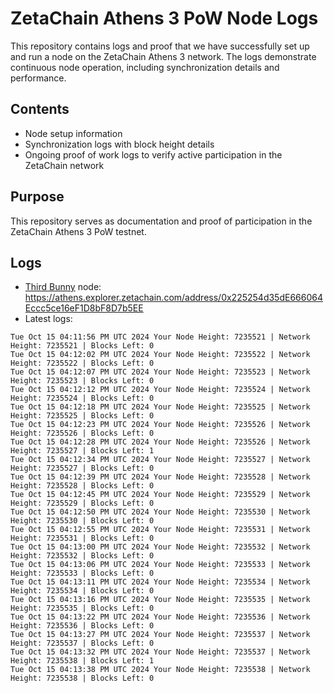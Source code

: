 # ZetaChain Athens 3 PoW Node Logs
This repository contains logs and proof that we have successfully set up and run a node on the ZetaChain Athens 3 network. The logs demonstrate continuous node operation, including synchronization details and performance.

## Contents
- Node setup information
- Synchronization logs with block height details
- Ongoing proof of work logs to verify active participation in the ZetaChain network

## Purpose
This repository serves as documentation and proof of participation in the ZetaChain Athens 3 PoW testnet.

## Logs

- [Third Bunny](https://thirdbunny.xyz/) node: https://athens.explorer.zetachain.com/address/0x225254d35dE666064Eccc5ce16eF1D8bF8D7b5EE
- Latest logs:
```
Tue Oct 15 04:11:56 PM UTC 2024 Your Node Height: 7235521 | Network Height: 7235521 | Blocks Left: 0
Tue Oct 15 04:12:02 PM UTC 2024 Your Node Height: 7235522 | Network Height: 7235522 | Blocks Left: 0
Tue Oct 15 04:12:07 PM UTC 2024 Your Node Height: 7235523 | Network Height: 7235523 | Blocks Left: 0
Tue Oct 15 04:12:12 PM UTC 2024 Your Node Height: 7235524 | Network Height: 7235524 | Blocks Left: 0
Tue Oct 15 04:12:18 PM UTC 2024 Your Node Height: 7235525 | Network Height: 7235525 | Blocks Left: 0
Tue Oct 15 04:12:23 PM UTC 2024 Your Node Height: 7235526 | Network Height: 7235526 | Blocks Left: 0
Tue Oct 15 04:12:28 PM UTC 2024 Your Node Height: 7235526 | Network Height: 7235527 | Blocks Left: 1
Tue Oct 15 04:12:34 PM UTC 2024 Your Node Height: 7235527 | Network Height: 7235527 | Blocks Left: 0
Tue Oct 15 04:12:39 PM UTC 2024 Your Node Height: 7235528 | Network Height: 7235528 | Blocks Left: 0
Tue Oct 15 04:12:45 PM UTC 2024 Your Node Height: 7235529 | Network Height: 7235529 | Blocks Left: 0
Tue Oct 15 04:12:50 PM UTC 2024 Your Node Height: 7235530 | Network Height: 7235530 | Blocks Left: 0
Tue Oct 15 04:12:55 PM UTC 2024 Your Node Height: 7235531 | Network Height: 7235531 | Blocks Left: 0
Tue Oct 15 04:13:00 PM UTC 2024 Your Node Height: 7235532 | Network Height: 7235532 | Blocks Left: 0
Tue Oct 15 04:13:06 PM UTC 2024 Your Node Height: 7235533 | Network Height: 7235533 | Blocks Left: 0
Tue Oct 15 04:13:11 PM UTC 2024 Your Node Height: 7235534 | Network Height: 7235534 | Blocks Left: 0
Tue Oct 15 04:13:16 PM UTC 2024 Your Node Height: 7235535 | Network Height: 7235535 | Blocks Left: 0
Tue Oct 15 04:13:22 PM UTC 2024 Your Node Height: 7235536 | Network Height: 7235536 | Blocks Left: 0
Tue Oct 15 04:13:27 PM UTC 2024 Your Node Height: 7235537 | Network Height: 7235537 | Blocks Left: 0
Tue Oct 15 04:13:32 PM UTC 2024 Your Node Height: 7235537 | Network Height: 7235538 | Blocks Left: 1
Tue Oct 15 04:13:38 PM UTC 2024 Your Node Height: 7235538 | Network Height: 7235538 | Blocks Left: 0
```
